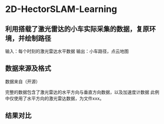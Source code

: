 # 2D-HectorSLAM-Learning
## 利用搭载了激光雷达的小车实际采集的数据，复原环境，并绘制路径
输入：每个时刻的激光雷达水平数据
输出：小车路径，点云地图

## 数据来源及格式
数据来自（开源）


完整的数据包含了激光雷达的水平方向与垂直方向数据，以及加速度计数据
此例中仅使用了水平方向的激光雷达数据，为文件xxx。

## 结果对比
